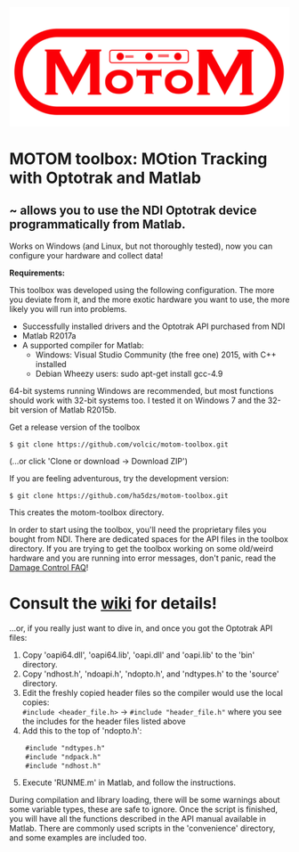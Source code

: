 <img src="motom_logo.png">


# MOTOM toolbox: MOtion Tracking with Optotrak and Matlab

## ~ allows you to use the NDI Optotrak device programmatically from Matlab.
Works on Windows (and Linux, but not thoroughly tested), now you can configure your hardware and collect data!

**Requirements:**  

This toolbox was developed using the following configuration. The more you deviate from it, and the more exotic hardware you want to use, the more likely you will run into problems.
* Successfully installed drivers and the Optotrak API purchased from NDI
* Matlab R2017a
* A supported compiler for Matlab:
    * Windows: Visual Studio Community (the free one) 2015, with C++ installed
    * Debian Wheezy users: sudo apt-get install gcc-4.9
    
64-bit systems running Windows are recommended, but most functions should work with 32-bit systems too. I tested it on Windows 7 and the 32-bit version of Matlab R2015b.

Get a release version of the toolbox
```
$ git clone https://github.com/volcic/motom-toolbox.git
```
(...or click 'Clone or download -> Download ZIP')

If you are feeling adventurous, try the development version:
```
$ git clone https://github.com/ha5dzs/motom-toolbox.git
```

This creates the motom-toolbox directory.

In order to start using the toolbox, you'll need the proprietary files you bought from NDI. There are dedicated spaces for the API files in the toolbox directory.
If you are trying to get the toolbox working on some old/weird hardware and you are running into error messages, don't panic, read the [Damage Control FAQ](../../wiki/damage_control_FAQ)!

# Consult the [wiki](../../wiki) for details!

...or, if you really just want to dive in, and once you got the Optotrak API files:
1. Copy 'oapi64.dll', 'oapi64.lib', 'oapi.dll' and 'oapi.lib' to the 'bin' directory.
2. Copy 'ndhost.h', 'ndoapi.h', 'ndopto.h', and 'ndtypes.h' to the 'source' directory.
3. Edit the freshly copied header files so the compiler would use the local copies:  
`#include <header_file.h>` -> `#include "header_file.h"` where you see the includes for the header files listed above
4. Add this to the top of 'ndopto.h':

```
    #include "ndtypes.h"
    #include "ndpack.h"
    #include "ndhost.h"
```

5. Execute 'RUNME.m' in Matlab, and follow the instructions.  

During compilation and library loading, there will be some warnings about some variable types, these are safe to ignore.
Once the script is finished, you will have all the functions described in the API manual available in Matlab.
There are commonly used scripts in the 'convenience' directory, and some examples are included too.